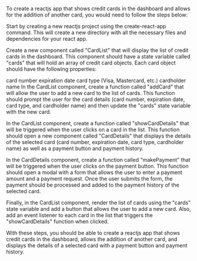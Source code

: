 To create a reactjs app that shows credit cards in the dashboard and allows for the addition of another card, you would need to follow the steps below:

Start by creating a new reactjs project using the create-react-app command. This will create a new directory with all the necessary files and dependencies for your react app.

Create a new component called "CardList" that will display the list of credit cards in the dashboard. This component should have a state variable called "cards" that will hold an array of credit card objects. Each card object should have the following properties:

card number
expiration date
card type (Visa, Mastercard, etc.)
cardholder name
In the CardList component, create a function called "addCard" that will allow the user to add a new card to the list of cards. This function should prompt the user for the card details (card number, expiration date, card type, and cardholder name) and then update the "cards" state variable with the new card.

In the CardList component, create a function called "showCardDetails" that will be triggered when the user clicks on a card in the list. This function should open a new component called "CardDetails" that displays the details of the selected card (card number, expiration date, card type, cardholder name) as well as a payment button and payment history.

In the CardDetails component, create a function called "makePayment" that will be triggered when the user clicks on the payment button. This function should open a modal with a form that allows the user to enter a payment amount and a payment request. Once the user submits the form, the payment should be processed and added to the payment history of the selected card.

Finally, in the CardList component, render the list of cards using the "cards" state variable and add a button that allows the user to add a new card. Also, add an event listener to each card in the list that triggers the "showCardDetails" function when clicked.

With these steps, you should be able to create a reactjs app that shows credit cards in the dashboard, allows the addition of another card, and displays the details of a selected card with a payment button and payment history.